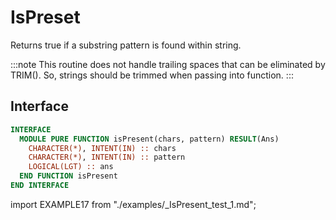 # IsPreset

<!-- markdownlint-disable MD041 MD013 MD033 MD012 -->

Returns true if a substring pattern is found within string.

:::note
This routine does not handle trailing spaces that can be eliminated by TRIM(). So,
strings should be trimmed when passing into function.
:::

## Interface

<Tabs>
<TabItem value="interface" label="܀ Interface" default>

```fortran
INTERFACE
  MODULE PURE FUNCTION isPresent(chars, pattern) RESULT(Ans)
    CHARACTER(*), INTENT(IN) :: chars
    CHARACTER(*), INTENT(IN) :: pattern
    LOGICAL(LGT) :: ans
  END FUNCTION isPresent
END INTERFACE
```

</TabItem>

<TabItem value="example" label="️܀ See example">

import EXAMPLE17 from "./examples/_IsPresent_test_1.md";

<EXAMPLE17 />

</TabItem>

<TabItem value="close" label="↢ ">

</TabItem>
</Tabs>
